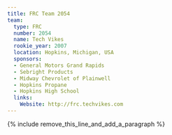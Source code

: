 ```yaml
---
title: FRC Team 2054
team:
  type: FRC
  number: 2054
  name: Tech Vikes
  rookie_year: 2007
  location: Hopkins, Michigan, USA
  sponsors:
  - General Motors Grand Rapids
  - Sebright Products
  - Midway Chevrolet of Plainwell
  - Hopkins Propane
  - Hopkins High School
  links:
    Website: http://frc.techvikes.com
---
```


{% include remove_this_line_and_add_a_paragraph %}